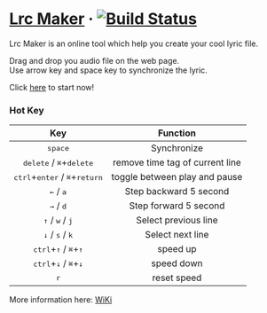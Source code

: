 # [Lrc Maker](https://lrc-maker.github.io) &middot; [![Build Status](https://travis-ci.org/hufan-akari/lrc-maker.svg?branch=master)](https://travis-ci.org/hufan-akari/lrc-maker)

Lrc Maker is an online tool which help you create your cool lyric file.

Drag and drop you audio file on the web page.\
Use arrow key and space key to synchronize the lyric.

Click [here](https://lrc-maker.github.io) to start now!

### Hot Key

|                                Key                                |            Function             |
| :---------------------------------------------------------------: | :-----------------------------: |
|                         <kbd>space</kbd>                          |           Synchronize           |
|        <kbd>delete</kbd> / <kbd>⌘</kbd>+<kbd>delete</kbd>         | remove time tag of current line |
| <kbd>ctrl</kbd>+<kbd>enter</kbd> / <kbd>⌘</kbd>+<kbd>return</kbd> |  toggle between play and pause  |
|                    <kbd>←</kbd> / <kbd>a</kbd>                    |     Step backward 5 second      |
|                    <kbd>→</kbd> / <kbd>d</kbd>                    |      Step forward 5 second      |
|            <kbd>↑</kbd> / <kbd>w</kbd> / <kbd>j</kbd>             |      Select previous line       |
|            <kbd>↓</kbd> / <kbd>s</kbd> / <kbd>k</kbd>             |        Select next line         |
|     <kbd>ctrl</kbd>+<kbd>↑</kbd> / <kbd>⌘</kbd>+<kbd>↑</kbd>      |            speed up             |
|     <kbd>ctrl</kbd>+<kbd>↓</kbd> / <kbd>⌘</kbd>+<kbd>↓</kbd>      |           speed down            |
|                           <kbd>r</kbd>                            |           reset speed           |

More information here: [WiKi](https://github.com/hufan-akari/lrc-maker/wiki)
